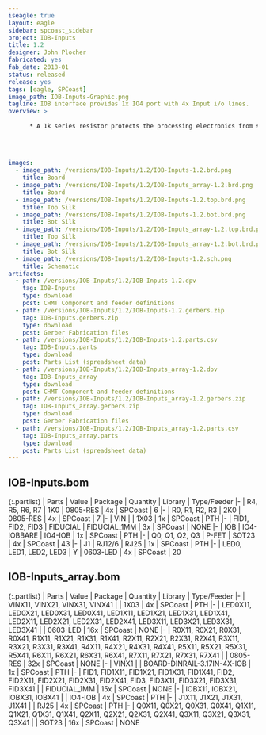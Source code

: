 ```yaml
---
iseagle: true
layout: eagle
sidebar: spcoast_sidebar
project: IOB-Inputs
title: 1.2
designer: John Plocher
fabricated: yes
fab_date: 2018-01
status: released
release: yes
tags: [eagle, SPCoast]
image_path: IOB-Inputs-Graphic.png
tagline: IOB interface provides 1x IO4 port with 4x Input i/o lines.
overview: >
    
      * A 1k series resistor protects the processing electronics from shorts to Vcc or GND
    
    
    
    
images:
  - image_path: /versions/IOB-Inputs/1.2/IOB-Inputs-1.2.brd.png
    title: Board
  - image_path: /versions/IOB-Inputs/1.2/IOB-Inputs_array-1.2.brd.png
    title: Board
  - image_path: /versions/IOB-Inputs/1.2/IOB-Inputs-1.2.top.brd.png
    title: Top Silk
  - image_path: /versions/IOB-Inputs/1.2/IOB-Inputs-1.2.bot.brd.png
    title: Bot Silk
  - image_path: /versions/IOB-Inputs/1.2/IOB-Inputs_array-1.2.top.brd.png
    title: Top Silk
  - image_path: /versions/IOB-Inputs/1.2/IOB-Inputs_array-1.2.bot.brd.png
    title: Bot Silk
  - image_path: /versions/IOB-Inputs/1.2/IOB-Inputs-1.2.sch.png
    title: Schematic
artifacts:
  - path: /versions/IOB-Inputs/1.2/IOB-Inputs-1.2.dpv
    tag: IOB-Inputs
    type: download
    post: CHMT Component and feeder definitions
  - path: /versions/IOB-Inputs/1.2/IOB-Inputs-1.2.gerbers.zip
    tag: IOB-Inputs.gerbers.zip
    type: download
    post: Gerber Fabrication files
  - path: /versions/IOB-Inputs/1.2/IOB-Inputs-1.2.parts.csv
    tag: IOB-Inputs.parts
    type: download
    post: Parts List (spreadsheet data)
  - path: /versions/IOB-Inputs/1.2/IOB-Inputs_array-1.2.dpv
    tag: IOB-Inputs_array
    type: download
    post: CHMT Component and feeder definitions
  - path: /versions/IOB-Inputs/1.2/IOB-Inputs_array-1.2.gerbers.zip
    tag: IOB-Inputs_array.gerbers.zip
    type: download
    post: Gerber Fabrication files
  - path: /versions/IOB-Inputs/1.2/IOB-Inputs_array-1.2.parts.csv
    tag: IOB-Inputs_array.parts
    type: download
    post: Parts List (spreadsheet data)
---
```


## IOB-Inputs.bom

{:.partlist}
| Parts | Value | Package | Quantity | Library | Type/Feeder
|-
| R4, R5, R6, R7 | 1K0 | 0805-RES | 4x | SPCoast | 6
|-
| R0, R1, R2, R3 | 2K0 | 0805-RES | 4x | SPCoast | 7
|-
| VIN |  | 1X03 | 1x | SPCoast | PTH
|-
| FID1, FID2, FID3 | FIDUCIAL | FIDUCIAL_1MM | 3x | SPCoast | NONE
|-
| IOB | IO4-IOBBARE | IO4-IOB | 1x | SPCoast | PTH
|-
| Q0, Q1, Q2, Q3 | P-FET | SOT23 | 4x | SPCoast | 43
|-
| J1 | RJ12/6 | RJ25 | 1x | SPCoast | PTH
|-
| LED0, LED1, LED2, LED3 | Y | 0603-LED | 4x | SPCoast | 20

## IOB-Inputs_array.bom

{:.partlist}
| Parts | Value | Package | Quantity | Library | Type/Feeder
|-
| VINX11, VINX21, VINX31, VINX41 |  | 1X03 | 4x | SPCoast | PTH
|-
| LED0X11, LED0X21, LED0X31, LED0X41, LED1X11, LED1X21, LED1X31, LED1X41, LED2X11, LED2X21, LED2X31, LED2X41, LED3X11, LED3X21, LED3X31, LED3X41 |  | 0603-LED | 16x | SPCoast | NONE
|-
| R0X11, R0X21, R0X31, R0X41, R1X11, R1X21, R1X31, R1X41, R2X11, R2X21, R2X31, R2X41, R3X11, R3X21, R3X31, R3X41, R4X11, R4X21, R4X31, R4X41, R5X11, R5X21, R5X31, R5X41, R6X11, R6X21, R6X31, R6X41, R7X11, R7X21, R7X31, R7X41 |  | 0805-RES | 32x | SPCoast | NONE
|-
| VINX1 |  | BOARD-DINRAIL-3.17IN-4X-IOB | 1x | SPCoast | PTH
|-
| FID1, FID1X11, FID1X21, FID1X31, FID1X41, FID2, FID2X11, FID2X21, FID2X31, FID2X41, FID3, FID3X11, FID3X21, FID3X31, FID3X41 |  | FIDUCIAL_1MM | 15x | SPCoast | NONE
|-
| IOBX11, IOBX21, IOBX31, IOBX41 |  | IO4-IOB | 4x | SPCoast | PTH
|-
| J1X11, J1X21, J1X31, J1X41 |  | RJ25 | 4x | SPCoast | PTH
|-
| Q0X11, Q0X21, Q0X31, Q0X41, Q1X11, Q1X21, Q1X31, Q1X41, Q2X11, Q2X21, Q2X31, Q2X41, Q3X11, Q3X21, Q3X31, Q3X41 |  | SOT23 | 16x | SPCoast | NONE
